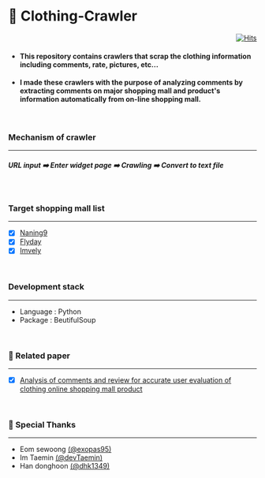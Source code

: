# 🔎 Clothing-Crawler

<div align=right>

[![Hits](https://hits.seeyoufarm.com/api/count/incr/badge.svg?url=https%3A%2F%2Fgithub.com%2FdevTaemin%2FClothing-Crawler&count_bg=%233D7CC8&title_bg=%23555555&icon=&icon_color=%23E7E7E7&title=hits&edge_flat=false)](https://hits.seeyoufarm.com)

</div>

+ #### This repository contains crawlers that scrap the clothing information including comments, rate, pictures, etc...

+ #### I made these crawlers with the purpose of <strong>analyzing comments</strong> by extracting comments on major shopping mall and product's information automatically from on-line shopping mall.

<br>

### Mechanism of crawler
-----------------
##### URL input ➡️ Enter widget page ➡️ Crawling ➡️ Convert to text file  

<br>

### Target shopping mall list
-----------------
- [x] [Naning9](https://www.naning9.com/)
- [x] [Flyday](https://www.flyday.co.kr/)
- [x] [Imvely](https://imvely.com/)

<br>

### Development stack
-----------------
+ Language : Python
+ Package : BeutifulSoup

<br>

###  📜 Related paper
-----------------
- [x]  [Analysis of comments and review for accurate user evaluation of clothing online shopping mall product](https://www.dbpia.co.kr/journal/articleDetail?nodeId=NODE09301977)

<br>

### 👬 Special Thanks
-----------------
+ Eom sewoong [(@exopas95)](github.com/exopas95)
+ Im Taemin [(@devTaemin)](github.com/devTaemin)
+ Han donghoon [(@dhk1349)](github.com/dhk1349)
